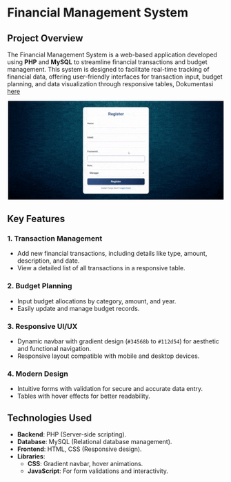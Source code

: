 # Financial Management System

## Project Overview
The Financial Management System is a web-based application developed using **PHP** and **MySQL** to streamline financial transactions and budget management. This system is designed to facilitate real-time tracking of financial data, offering user-friendly interfaces for transaction input, budget planning, and data visualization through responsive tables, Dokumentasi [here](https://docs.google.com/document/d/1-lYhfkxV6ArSGHUUQovjc8IhZnqRPCMU6TH9WGS65SM/edit?usp=sharing)

<div align="center">
    <img src="pixelard.gif" alt="Deskripsi GIF" width="500">
</div>

## Key Features

### 1. **Transaction Management**
   - Add new financial transactions, including details like type, amount, description, and date.
   - View a detailed list of all transactions in a responsive table.

### 2. **Budget Planning**
   - Input budget allocations by category, amount, and year.
   - Easily update and manage budget records.

### 3. **Responsive UI/UX**
   - Dynamic navbar with gradient design (`#34568b` to `#112d54`) for aesthetic and functional navigation.
   - Responsive layout compatible with mobile and desktop devices.

### 4. **Modern Design**
   - Intuitive forms with validation for secure and accurate data entry.
   - Tables with hover effects for better readability.

## Technologies Used

- **Backend**: PHP (Server-side scripting).
- **Database**: MySQL (Relational database management).
- **Frontend**: HTML, CSS (Responsive design).
- **Libraries**: 
  - **CSS**: Gradient navbar, hover animations.
  - **JavaScript**: For form validations and interactivity.
